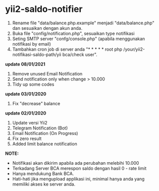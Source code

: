 # yii2-saldo-notifier

1. Rename file "data/balance.php.example" menjadi "data/balance.php" dan sesuaikan dengan akun anda.
2. Buka file "config/notification.php", sesuaikan type notifikasi
2. Seting SMTP server "confg/console.php" (apabila menggunakan notifikasi by email)
3. Tambahkan cron job di server anda  "* *     * * *   root    php /your/yii2-notifikasi-saldo-path/yii bca/check user".

**update 08/01/2021**
1. Remove unused Email Notification
2. Send notification only when change > 10.000
3. Tidy up some codes

**update 03/01/2020**
1. Fix "decrease" balance

**update 02/01/2020**
1. Update versi Yii2
2. Telegram Notification (Bot)
3. Email Notification (On Progress)
4. Fix zero result
5. Added limit balance notification

**NOTE:**
- Notifikasi akan dikirim apabila ada perubahan melebihi 10.000
- Terkadang Server BCA merespon saldo dengan hasil 0 - rate limit
- Hanya mendukung Bank BCA.
- Hati-hati jika mengupload applikasi ini, minimal hanya anda yang memiliki akses ke server anda.






